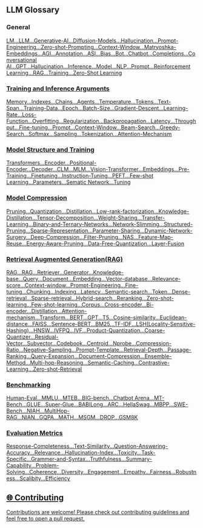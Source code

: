 ## LLM Glossary

### General 

[<u>LM<u>](general.md#lm)...[<u>LLM<u>](general.md#llm)...[<u>Generative-AI<u>](general.md#generative-ai)...[<u>Diffusion-Models<u>](./general.md#diffusion-models)...[<u>Hallucination<u>](./general.md#hallucination)...[<u>Prompt-Engineering](general.md#prompt-engineering)...[<u>Zero-shot-Prompting<u>](./general.md#zero-shot-promptinglearning)...[<u>Context-Window<u>](./general.md#context-window--context-length)...[<u>Matryoshka- Embeddings<u>](./general.md#matryoshka-embeddings)...[<u>AGI<u>](./general.md#agi-or-artificial-general-intelligence)...[<u>Annotation<u>](./general.md#annotation)...[<u>ASI<u>](./general.md#asi-or-artificial-super-intelligence)...[<u>Bias<u>](./general.md#bias-in-gen-ai)...[<u>Bot<u>](./general.md#bot)...[<u>Chatbot<u>](./general.md#chat-bot)...[<u>Completions<u>](./general.md#completions)...[<u>Conversational AI<u>](./general.md#conversational-or-chat-ai)...[<u>GPT<u>](./general.md#gpt-or-generative-pre-trained-transformers)...[<u>Hallucination<u>](./general.md#hallucinations)...[<u>Inference<u>](./general.md#inference)...[<u>Model<u>](./general.md#model)...[<u>NLP<u>](./general.md#nlp-or-natural-language-programming)...[<u>Prompt<u>](./general.md#prompt)...[<u>Reinforcement Learning<u>](./general.md#reinforcement-learning)...[<u>RAG<u>](./general.md#retrieval-augmented-generation-rag)...[<u>Training<u>](./general.md#training)...[<u>Zero-Shot Learning<u>](./general.md#zero-shot-learning)

### Training and Inference Arguments

[<u>Memory<u>](./arguments.md#memory)...[<u>Indexes<u>](./arguments.md#indexes)...[<u>Chains<u>](./arguments.md#chains)...[<u>Agents<u>](./arguments.md#agents)...[<u>Temperature<u>](./arguments.md#temperature)...[<u>Tokens<u>](./arguments.md#tokens)...[<u>Text-Span<u>](./arguments.md#text-span)...[<u>Training-Data<u>](./arguments.md#training-data)...[<u>Epoch<u>](./arguments.md#epoch)...[<u>Batch-Size<u>](./arguments.md#batch-size)...[<u>Gradient-Descent<u>](./arguments.md#gradient-descent)...[<u>Learning-Rate<u>](./arguments.md#learning-rate)...[<u>Loss-Function<u>](./arguments.md#loss-function)...[<u>Overfitting<u>](./arguments.md#overfitting)...[<u>Regularization<u>](./arguments.md#regularization)...[<u>Backpropagation<u>](./arguments.md#backpropagation)...[<u>Latency<u>](./arguments.md#latency)...[<u>Throughput<u>](./arguments.md#throughput)...[<u>Fine-tuning<u>](./arguments.md#fine-tuning)...[<u>Prompt<u>](./arguments.md#prompt)...[<u>Context-Window<u>](./arguments.md#context-window)...[<u>Beam-Search<u>](./arguments.md#beam-search)...[<u>Greedy-Search<u>](./arguments.md#greedy-search)...[<u>Softmax<u>](./arguments.md#softmax)...[<u>Sampling<u>](./arguments.md#sampling)...[<u>Tokenization<u>](./arguments.md#tokenization)...[<u>Attention-Mechanism<u>](./arguments.md#attention-mechanism)

### Model Structure and Training

[<u>Transformers<u>](./model-structure-training.md#transformers)...[<u>Encoder<u>](./model-structure-training.md#encoder)...[<u>Positional-Encoder](./model-structure-training.md#positional-encoder)...[<u>Decoder<u>](./model-structure-training.md#decoder)...[<u>CLM<u>](./model-structure-training.md#clm)...[<u>MLM<u>](./model-structure-training.md#mlm)...[<u>Vision-Transformer](./model-structure-training.md#vision-transformer)...[<u>Embeddings<u>](./model-structure-training.md#embeddings)...[<u>Pre-Training<u>](./model-structure-training.md#pre-training)...[<u>Finetuning<u>](./model-structure-training.md#finetuning)...[<u>Instruction-Tuning](./model-structure-training.md#instruction-tuning)...[<u>PEFT<u>](./model-structure-training.md#peft)...[<u>Few-shot Learning<u>](./model-structure-training.md#few-shot-learning)...[<u>Parameters<u>](./model-structure-training.md#parameters)...[<u>Sematic Network<u>](./model-structure-training.md#semantic-network)...[<u>Tuning<u>](./model-structure-training.md#tuning)


### Model Compression

[<u>Pruning<u>](./model-compression.md#pruning)...[<u>Quantization<u>](./model-compression.md#quantization)...[<u>Distillation<u>](./model-compression.md#distillation)...[<u>Low-rank-factorization](./model-compression.md#low-rank-factorization)...[<u>Knowledge-Distillation<u>](./model-compression.md#knowledge-distillation)...[<u>Tensor-Decomposition<u>](./model-compression.md#tensor-decomposition)...[<u>Weight-Sharing<u>](./model-compression.md#weight-sharing)...[<u>Transfer-Learning<u>](./model-compression.md#transfer-learning)...[<u>Binary-and-Ternary-Networks<u>](./model-compression.md#binary-and-ternary-networks)...[<u>Network-Slimming<u>](./model-compression.md#network-slimming)...[<u>Structured-Pruning<u>](./model-compression.md#structured-pruning)...[<u>Sparse-Representation<u>](./model-compression.md#sparse-representations)...[<u>Parameter-Sharing<u>](./model-compression.md#parameter-sharing)...[<u>Dynamic-Network-Surgery<u>](./model-compression.md#dynamic-network-surgery)...[<u>Deep-Compression<u>](./model-compression.md#deep-compression)...[<u>Filter-Pruning<u>](./model-compression.md#filter-pruning)...[<u>NAS<u>](./model-compression.md#neural-architecture-search-nas)...[<u>Feature-Map-Reuse<u>](./model-compression.md#feature-map-reuse)...[<u>Energy-Aware-Pruning<u>](./model-compression.md#energy-aware-pruning)...[<u>Data-Free-Quantization<u>](./model-compression.md#data-free-quantization)...[<u>Layer-Fusion<u>](./model-compression.md#layer-fusion)

### Retrieval Augmented Generation(RAG) 
[<u>RAG<u>](./rag.md#rag-retrieval-augmented-generation)...[<u>RAG<u>](./rag.md#rag-retrieval-augmented-generation)...[<u>Retriever<u>](./rag.md#retriever)...[<u>Generator<u>](./rag.md#generator)...[<u>Knowledge-base<u>](./rag.md#knowledge-base)...[<u>Query<u>](./rag.md#query)...[<u>Document<u>](./rag.md#document)...[<u>Embedding<u>](./rag.md#embedding)...[<u>Vector-database<u>](./rag.md#vector-database)...[<u>Relevance-score<u>](./rag.md#relevance-score)...[<u>Context-window<u>](./rag.md#context-window)...[<u>Prompt-Engineering<u>](./rag.md#prompt-engineering)...[<u>Fine-tuning<u>](./rag.md#fine-tuning)...[<u>Chunking<u>](./rag.md#chunking)...[<u>Indexing<u>](./rag.md#indexing)...[<u>Latency<u>](./rag.md#latency)...[<u>Semantic-search<u>](./rag.md#semantic-search)...[<u>Token<u>](./rag.md#token)...[<u>Dense-retrieval<u>](./rag.md#dense-retrieval)...[<u>Sparse-retrieval<u>](./rag.md#sparse-retrieval)...[<u>Hybrid-search<u>](./rag.md#hybrid-search)...[<u>Reranking<u>](./rag.md#reranking)...[<u>Zero-shot-learning<u>](./rag.md#zero-shot-learning)...[<u>Few-shot-learning<u>](./rag.md#few-shot-learning)...[<u>Corpus<u>](./rag.md#corpus)...[<u>Cross-encoder<u>](./rag.md#cross-encoder)...[<u>Bi-encoder<u>](./rag.md#bi-encoder)...[<u>Distillation<u>](./rag.md#distillation)...[<u>Attention-mechanism<u>](./rag.md#attention-mechanism)...[<u>Transform<u>](./rag.md#transformer)...[<u>BERT<u>](./rag.md#bert)...[<u>GPT<u>](./rag.md#gpt)...[<u>T5<u>](./rag.md#t5)...[<u>Cosine-similarity<u>](./rag.md#cosine-similarity)...[<u>Euclidean-distance<u>](./rag.md#euclidean-distance)...[<u>FAISS<u>](./rag.md#faiss)...[<u>Sentence-BERT<u>](./rag.md#sentence-bert)...[<u>BM25<u>](./rag.md#bm25)...[<u>TF-IDF<u>](./rag.md#tf-idf)...[<u>LSH(Locality-Sensitive-Hashing)<u>](./rag.md#lsh-locality-sensitive-hashing)...[<u>HNSW<u>](./rag.md#hnsw-hierarchical-navigable-small-world)...[<u>IVFPQ<u>](./rag.md#ivfpq-inverted-file-product-quantization)...[<u>IVF<u>](./rag.md#ivf-inverted-file)...[<u>Product-Quantization<u>](./rag.md#pq-product-quantization)...[<u>Coarse-Quantizer<u>](./rag.md#coarse-quantizer)...[<u>Residual-Vector<u>](./rag.md#residual-vector)...[<u>Subvector<u>](./rag.md#subvector)...[<u>Codebook<u>](./rag.md#codebook)...[<u>Centroid<u>](./rag.md#centroid)...[<u>Nprobe<u>](./rag.md#nprobe)...[<u>Compression-Ratio<u>](./rag.md#compression-ratio)...[<u>Negative-Sampling<u>](./rag.md#in-context-learning)...[<u>Prompt-Template<u>](./rag.md#prompt-template)...[<u>Retrieval-Depth<u>](./rag.md#retrieval-depth)...[<u>Passage-Ranking<u>](./rag.md#passage-ranking)...[<u>Query-Expansion<u>](./rag.md#query-expansion)...[<u>Document-Compression<u>](./rag.md#document-compression)...[<u>Ensemble-Method<u>](./rag.md#ensemble-methods)...[<u>Multi-hop-Reasoning<u>](./rag.md#multi-hop-reasoning)...[<u>Semantic-Caching<u>](./rag.md#semantic-caching)...[<u>Contrastive-Learning<u>](./rag.md#contrastive-learning)...[<u>Zero-shot-Retrieval<u>](./rag.md#zero-shot-retrieval)

### Benchmarking

[<u>Human-Eval<u>](./benchmarking.md#human-eval)...[<u>MMLU<u>](./benchmarking.md#mmlu)...[<u>MTEB<u>](./benchmarking.md#mteb)...[<u>BIG-bench<u>](./benchmarking.md#big-bench)...[<u>Chatbot Arena<u>](./benchmarking.md#chatbot-arena)...[<u>MT-Bench<u>](./benchmarking.md#mt-bench)...[<u>GLUE<u>](./benchmarking.md#glue)...[<u>Super-Glue<u>](./benchmarking.md#superglue)...[<u>BABILong<u>](./benchmarking.md#babilong)...[<u>ARC<u>](./benchmarking.md#arc-ai2-reasoning-challenge)...[<u>HellaSwag<u>](./benchmarking.md#hellaswag)...[<u>MBPP<u>](./benchmarking.md#mbpp)...[<u>SWE-Bench<u>](./benchmarking.md#swe-bench)...[<u>NIAH<u>](./benchmarking.md#needle-in-a-haystackniah)...[<u>MultiHop-RAG<u>](./benchmarking.md#multihop-rag)...[<u>NIAN<u>](./benchmarking.md#needle-in-a-needlestacknian)...[<u>GQPA<u>](./benchmarking.md#graduate-level-google-proof-qa-gpqa)...[<u>MATH<u>](./benchmarking.md#math)...[<u>MSGM<u>](./benchmarking.md#multilingual-grade-school-math-msgm)...[<u>DROP<u>](./benchmarking.md#discrete-reasoning-over-paragraphs-drop)...[<u>GSM8K<u>](./benchmarking.md#gsm8k)

### Evaluation Metrics

[<u>Response-Completeness<u>](./evaluation-metrics.md#response-completeness-and-conciseness)...[<u>Text-Similarity<u>](./evaluation-metrics.md#text-similarity-metrics)...[<u>Question-Answering-Accuracy<u>](./evaluation-metrics.md#question-answering-accuracy)...[<u>Relevance<u>](./evaluation-metrics.md#relevance)...[<u>Hallucination-Index<u>](./evaluation-metrics.md#hallucination-index)...[<u>Toxicity<u>](./evaluation-metrics.md#toxicity)...[<u>Task-Specific<u>](./evaluation-metrics.md#task-specific-metrics)...[<u>Grammer-and-Syntax<u>](./evaluation-metrics.md#grammar-and-syntax)...[<u>Truthfulness<u>](./evaluation-metrics.md#truthfulness)...[<u>Summary-Capability<u>](./evaluation-metrics.md#summary-capabilities)...[<u>Problem-Solving<u>](./evaluation-metrics.md#problem-solving-capabilities)...[<u>Coherence<u>](./evaluation-metrics.md#coherence)...[<u>Diversity<u>](./evaluation-metrics.md#diversity)...[<u>Engagement<u>](./evaluation-metrics.md#engagement)...[<u>Empathy<u>](./evaluation-metrics.md#empathy)...[<u>Fairness<u>](./evaluation-metrics.md#fairness)...[<u>Robustness<u>](./evaluation-metrics.md#robustness)...[<u>Scalibity<u>](./evaluation-metrics.md#scalability)...[<u>Efficiency<u>](./evaluation-metrics.md#efficiency)

## 🌐 Contributing

Contributions are welcome! Please check out [contributing guidelines](./CONTRIBUTING.md) and feel free to open a pull request. 